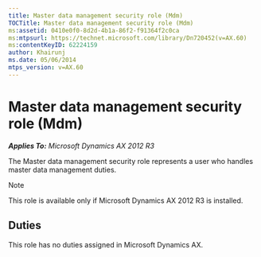 ```yaml
---
title: Master data management security role (Mdm)
TOCTitle: Master data management security role (Mdm)
ms:assetid: 0410e0f0-8d2d-4b1a-86f2-f91364f2c0ca
ms:mtpsurl: https://technet.microsoft.com/library/Dn720452(v=AX.60)
ms:contentKeyID: 62224159
author: Khairunj
ms.date: 05/06/2014
mtps_version: v=AX.60
---
```


# Master data management security role (Mdm) 


_**Applies To:** Microsoft Dynamics AX 2012 R3_

The Master data management security role represents a user who handles master data management duties.


> [!NOTE]
> <P>This role is available only if Microsoft Dynamics AX 2012 R3 is installed.</P>



## Duties

This role has no duties assigned in Microsoft Dynamics AX.

  


